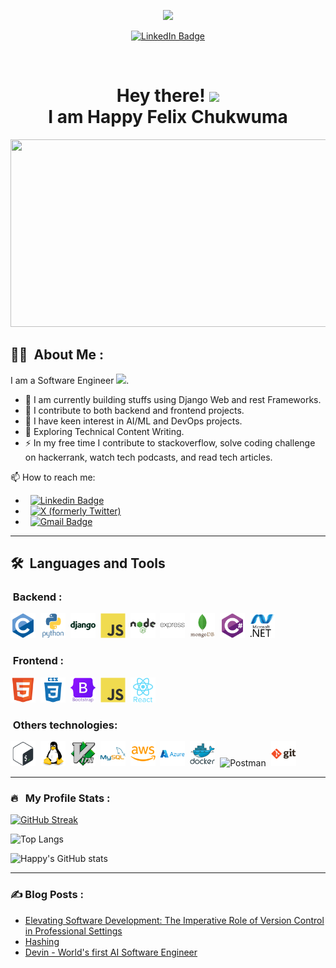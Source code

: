 
<p align="center"><img src="https://media.giphy.com/media/M9gbBd9nbDrOTu1Mqx/giphy.gif" width="100"/></p>
<p align="center">
<a href="https://www.linkedin.com/in/happyfelixchukwuma"><img src="https://img.shields.io/badge/LinkedIn-blue?style=for-the-badge&logo=linkedin&logoColor=white" alt="LinkedIn Badge"></a>
</p>
<p align="center">
</p>
<p align="center"><img src="https://komarev.com/ghpvc/?username=happychuks&style=flat-square&color=blue" alt=""></p>
<h1 align="center">Hey there! <img src="https://media.giphy.com/media/hvRJCLFzcasrR4ia7z/giphy.gif" width="40"> <br> I am Happy Felix Chukwuma </h1>

<p align="center"><img src="https://media.giphy.com/media/dWesBcTLavkZuG35MI/giphy.gif" width="1000" height="300" /> </p>

## :man_technologist: &nbsp;About Me :

I am a Software Engineer <img src="https://media.giphy.com/media/WUlplcMpOCEmTGBtBW/giphy.gif" width="30">.

- 🌱 I am currently building stuffs using Django Web and rest Frameworks.
- 🔭 I contribute to both backend and frontend projects.
- 🔭 I have keen interest in AI/ML and DevOps projects.
- 🌱 Exploring Technical Content Writing.
- ⚡ In my free time I contribute to stackoverflow, solve coding challenge on hackerrank, watch tech podcasts, and read tech articles.

📫 How to reach me:
  - &nbsp; [![Linkedin Badge](https://img.shields.io/badge/-happyfelixchukwuma-blue?style=flat&logo=Linkedin&logoColor=white)](https://www.linkedin.com/in/happyfelixchukwuma)
  - &nbsp; [![X (formerly Twitter)](https://im.rediff.com/news/2023/jul/24twitter.jpg?w=40&h=40)](https://twitter.com/Chukwuma__Happy)
  - &nbsp; [![Gmail Badge](https://img.shields.io/badge/Gmail-D14836?style=for-the-badge&logo=gmail&logoColor=white)](mailto:happychukwuma@gmail.com)
 

---

## 🛠 &nbsp;Languages and Tools

### &nbsp;Backend :
<p>
<img src="https://github.com/devicons/devicon/blob/master/icons/c/c-original.svg" title="C" alt="C" width="40" height="40"/>&nbsp;
<img src="https://github.com/devicons/devicon/blob/master/icons/python/python-original-wordmark.svg" title="Python" alt="Python" width="40" height="40"/>&nbsp;
<img src="https://github.com/devicons/devicon/blob/master/icons/django/django-plain-wordmark.svg" title="Django" alt="Django" width="40" height="40"/>&nbsp;
<img src="https://github.com/devicons/devicon/blob/master/icons/javascript/javascript-original.svg" title="JavaScript" alt="JavaScript" width="40" height="40"/>&nbsp;
<img src="https://github.com/devicons/devicon/blob/master/icons/nodejs/nodejs-original-wordmark.svg" title="NodeJS" alt="NodeJS" width="40" height="40"/>&nbsp;
<img src="https://github.com/devicons/devicon/blob/master/icons/express/express-original-wordmark.svg" title="Express" alt="Express" width="40" height="40"/>&nbsp;
<img src="https://github.com/devicons/devicon/blob/master/icons/mongodb/mongodb-original-wordmark.svg" title="mongodb" alt="mongodb" width="40" height="40"/>&nbsp;
<img src="https://github.com/devicons/devicon/blob/master/icons/csharp/csharp-original.svg" title="csharp" alt="csharp" width="40" height="40"/>&nbsp;
<img src="https://github.com/devicons/devicon/blob/master/icons/dot-net/dot-net-original-wordmark.svg" title="dotnet" alt="dotnet" width="40" height="40"/>&nbsp;
</p>

### &nbsp;Frontend :
<p>
<img src="https://github.com/devicons/devicon/blob/master/icons/html5/html5-original.svg" title="HTML5" alt="HTML" width="40" height="40"/>&nbsp;
<img src="https://github.com/devicons/devicon/blob/master/icons/css3/css3-plain-wordmark.svg"  title="CSS3" alt="CSS" width="40" height="40"/>&nbsp;
<img src="https://github.com/devicons/devicon/blob/master/icons/bootstrap/bootstrap-original-wordmark.svg"  title="Bootstrap" alt="Bootstrap" width="40" height="40"/>&nbsp;
<img src="https://github.com/devicons/devicon/blob/master/icons/javascript/javascript-original.svg" title="Javascript" alt="Javascript" width="40" height="40"/>&nbsp;
<img src="https://github.com/devicons/devicon/blob/master/icons/react/react-original-wordmark.svg" title="React" alt="React" width="40" height="40"/>&nbsp;
</p>

### &nbsp;Others technologies:
<p>
<img src="https://github.com/devicons/devicon/blob/master/icons/bash/bash-original.svg" title="Bash" alt="Bash" width="40" height="40"/>&nbsp;
<img src="https://github.com/devicons/devicon/blob/master/icons/linux/linux-original.svg" title="linux" alt="linux" width="40" height="40"/>&nbsp;
<img src="https://github.com/devicons/devicon/blob/master/icons/vim/vim-original.svg" title="vim" alt="vim" width="40" height="40"/>&nbsp;
<img src="https://github.com/devicons/devicon/blob/master/icons/mysql/mysql-original-wordmark.svg" title="MySQL"  alt="MySQL" width="40" height="40"/>&nbsp;
<img src="https://github.com/devicons/devicon/blob/master/icons/amazonwebservices/amazonwebservices-plain-wordmark.svg" title="AWS" alt="AWS" width="40" height="40"/>&nbsp;
<img src="https://github.com/devicons/devicon/blob/master/icons/azure/azure-original-wordmark.svg" title="Azure" alt="Azure" width="40" height="40"/>&nbsp;
<img src="https://github.com/devicons/devicon/blob/master/icons/docker/docker-original-wordmark.svg" title="Docker" alt="Docker" width="40" height="40"/>&nbsp;
<img src="https://www.vectorlogo.zone/logos/getpostman/getpostman-icon.svg" title="Postman"  alt="Postman" width="40" height="40"/>&nbsp;
<img src="https://github.com/devicons/devicon/blob/master/icons/git/git-original-wordmark.svg" title="Git" **alt="Git" width="40" height="40"/>&nbsp;
</p>

---

### 🔥 &nbsp; My Profile Stats :

[![GitHub Streak](https://streak-stats.demolab.com?user=happychuks&theme=vision-friendly-light)](https://git.io/streak-stats)

![Top Langs](https://github-readme-stats.vercel.app/api/top-langs/?username=happychuks&layout=compact&theme=vision-friendly-light)

![Happy's GitHub stats](https://github-readme-stats.vercel.app/api?username=happychuks&show_icons=true&theme=vision-friendly-light)

---

### ✍️ Blog Posts : 
<!-- BLOG-POST-LIST:START -->
- [Elevating Software Development: The Imperative Role of Version Control in Professional Settings](https://www.linkedin.com/posts/happyfelixchukwuma_versioncontrol-professionaldevelopment-softwareengineering-activity-7149257019277942785-bg2H?utm_source=share&utm_medium=member_desktop)
- [Hashing](https://www.linkedin.com/feed/update/urn:li:activity:7144072377314811904?utm_source=share&utm_medium=member_desktop)
- [Devin - World's first AI Software Engineer](https://www.linkedin.com/pulse/meet-devin-worlds-first-ai-software-engineer-what-does-chukwuma-sqvse/?trackingId=dbr40%2FFLSMetStzc18Gn%2Bw%3D%3D)

<!-- BLOG-POST-LIST:END -->
